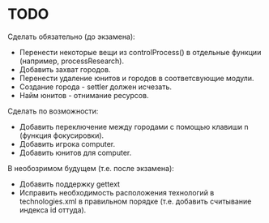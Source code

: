 TODO
====
Сделать обязательно (до экзамена):
* Перенести некоторые вещи из controlProcess() в отдельные функции (например, processResearch).
* Добавить захват городов.
* Перенести удаление юнитов и городов в соответсвующие модули.
* Создание города - settler должен исчезать.
* Найм юнитов - отнимание ресурсов.

Сделать по возможности:
* Добавить переключение между городами с помощью клавиши n (функция фокусировки).
* Добавить игрока computer.
* Добавить юнитов для computer.

В необозримом будущем (т.е. после экзамена):
* Добавить поддержку gettext
* Исправить необходимость расположения технологий в technologies.xml в правильном порядке (т.е. добавить считывание индекса id оттуда).
